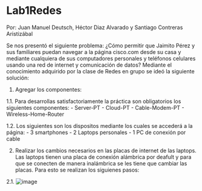 # Lab1Redes

Por: Juan Manuel Deutsch, Héctor Diaz Alvarado y Santiago Contreras Aristizábal

Se nos presentó el siguiente problema: ¿Cómo permitir que Jaimito Pérez y sus familiares puedan navegar a la página cisco.com desde su casa y mediante cualquiera de sus computadores personales y teléfonos celulares  usando una red de internet y comunicación de datos? Mediante el conocimiento adquirido por la clase de Redes en grupo se ideó la siguiente solución:

1. Agregar los componentes:

  1.1. Para desarrollas satisfactoriamente la práctica son obligatorios los siguientes componentes:
    - Server-PT
    - Cloud-PT
    - Cable-Modem-PT
    - Wireless-Home-Router
    
  1.2. Los siguientes son los dispositos mediante los cuales se accederá a la página:
    - 3 smartphones
    - 2 Laptops personales
    - 1 PC de conexión por cable
    
2. Realizar los cambios necesarios en las placas de internet de las laptops. Las laptops tienen una placa de conexión alámbrica por deafult y para que se conecten de manera inalámbrica se les tiene que cambiar las placas. Para esto se realizan los siguienes pasos:

  2.1. ![image](https://user-images.githubusercontent.com/89588991/183783683-7830512b-d6cb-4864-ab12-109d301718fc.png)

